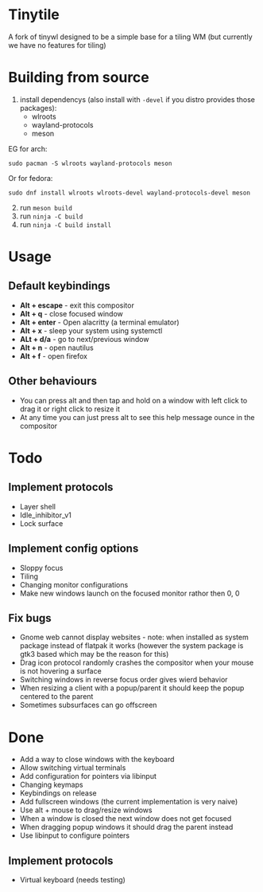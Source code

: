 # Tinytile
A fork of tinywl designed to be a simple base for a tiling WM (but currently we have no features for tiling)

# Building from source
1. install dependencys (also install with `-devel` if you distro provides those packages):
	- wlroots
	- wayland-protocols
	- meson

EG for arch:
```
sudo pacman -S wlroots wayland-protocols meson
```
Or for fedora:
```
sudo dnf install wlroots wlroots-devel wayland-protocols-devel meson
```
2. run `meson build`
3. run `ninja -C build`
4. run `ninja -C build install`

# Usage
## Default keybindings
 - **Alt + escape** - exit this compositor
 - **Alt + q** - close focused window
 - **Alt + enter** - Open alacritty (a terminal emulator)
 - **Alt + x** - sleep your system using systemctl
 - **ALt + d/a** - go to next/previous window
 - **Alt + n** - open nautilus
 - **Alt + f** - open firefox
## Other behaviours
 - You can press alt and then tap and hold on a window with left click to drag it or right click to resize it
 - At any time you can just press alt to see this help message ounce in the compositor

# Todo
## Implement protocols
 - Layer shell
 - Idle_inhibitor_v1
 - Lock surface
## Implement config options
 - Sloppy focus
 - Tiling
 - Changing monitor configurations
 - Make new windows launch on the focused monitor rathor then 0, 0
## Fix bugs
 - Gnome web cannot display websites - note: when installed as system package instead of flatpak it works (however the system package is gtk3 based which may be the reason for this)
 - Drag icon protocol randomly crashes the compositor when your mouse is not hovering a surface
 - Switching windows in reverse focus order gives wierd behavior
 - When resizing a client with a popup/parent it should keep the popup centered to the parent
 - Sometimes subsurfaces can go offscreen
# Done
 - Add a way to close windows with the keyboard
 - Allow switching virtual terminals
 - Add configuration for pointers via libinput
 - Changing keymaps
 - Keybindings on release
 - Add fullscreen windows (the current implementation is very naive)
 - Use alt + mouse to drag/resize windows
 - When a window is closed the next window does not get focused
 - When dragging popup windows it should drag the parent instead
 - Use libinput to configure pointers
## Implement protocols
 - Virtual keyboard (needs testing)
